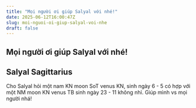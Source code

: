 ```yaml
---
title: "Mọi người ơi giúp Salyal với nhé!"
date: 2025-06-12T16:00:47Z
slug: moi-nguoi-oi-giup-salyal-voi-nhe
draft: false
---
```


## Mọi người ơi giúp Salyal với nhé!

## Salyal Sagittarius

Cho Salyal hỏi một nam KN moon SoT venus KN, sinh ngày 6 - 5 có hợp với một NM moon KN venus TB sinh ngày 23 - 11 không nhỉ. Giúp mình vs mọi người nhá!
